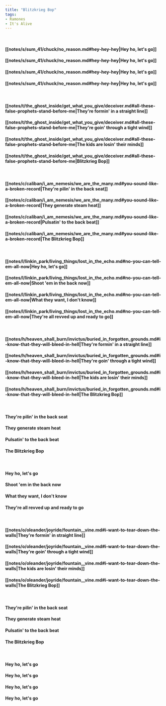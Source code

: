 ```yaml
---
title: "Blitzkrieg Bop"
tags:
- Ramones
- It's Alive
---
```

&nbsp;
#### [[notes/s/sum_41/chuck/no_reason.md#hey-hey-hey|Hey ho, let's go]]
#### [[notes/s/sum_41/chuck/no_reason.md#hey-hey-hey|Hey ho, let's go]]
#### [[notes/s/sum_41/chuck/no_reason.md#hey-hey-hey|Hey ho, let's go]]
#### [[notes/s/sum_41/chuck/no_reason.md#hey-hey-hey|Hey ho, let's go]]
&nbsp;
#### [[notes/t/the_ghost_inside/get_what_you_give/deceiver.md#all-these-false-prophets-stand-before-me|They're formin' in a straight line]]
#### [[notes/t/the_ghost_inside/get_what_you_give/deceiver.md#all-these-false-prophets-stand-before-me|They're goin' through a tight wind]]
#### [[notes/t/the_ghost_inside/get_what_you_give/deceiver.md#all-these-false-prophets-stand-before-me|The kids are losin' their minds]]
#### [[notes/t/the_ghost_inside/get_what_you_give/deceiver.md#all-these-false-prophets-stand-before-me|Blitzkrieg Bop]]
&nbsp;
#### [[notes/c/caliban/i_am_nemesis/we_are_the_many.md#you-sound-like-a-broken-record|They're pilin' in the back seat]]
#### [[notes/c/caliban/i_am_nemesis/we_are_the_many.md#you-sound-like-a-broken-record|They generate steam heat]]
#### [[notes/c/caliban/i_am_nemesis/we_are_the_many.md#you-sound-like-a-broken-record|Pulsatin' to the back beat]]
#### [[notes/c/caliban/i_am_nemesis/we_are_the_many.md#you-sound-like-a-broken-record|The Blitzkrieg Bop]]
&nbsp;
#### [[notes/l/linkin_park/living_things/lost_in_the_echo.md#no-you-can-tell-em-all-now|Hey ho, let's go]]
#### [[notes/l/linkin_park/living_things/lost_in_the_echo.md#no-you-can-tell-em-all-now|Shoot 'em in the back now]]
#### [[notes/l/linkin_park/living_things/lost_in_the_echo.md#no-you-can-tell-em-all-now|What they want, I don't know]]
#### [[notes/l/linkin_park/living_things/lost_in_the_echo.md#no-you-can-tell-em-all-now|They're all revved up and ready to go]]
&nbsp;
#### [[notes/h/heaven_shall_burn/invictus/buried_in_forgotten_grounds.md#i-know-that-they-will-bleed-in-hell|They're formin' in a straight line]]
#### [[notes/h/heaven_shall_burn/invictus/buried_in_forgotten_grounds.md#i-know-that-they-will-bleed-in-hell|They're goin' through a tight wind]]
#### [[notes/h/heaven_shall_burn/invictus/buried_in_forgotten_grounds.md#i-know-that-they-will-bleed-in-hell|The kids are losin' their minds]]
#### [[notes/h/heaven_shall_burn/invictus/buried_in_forgotten_grounds.md#i-know-that-they-will-bleed-in-hell|The Blitzkrieg Bop]]
&nbsp;
#### They're pilin' in the back seat
#### They generate steam heat
#### Pulsatin' to the back beat
#### The Blitzkrieg Bop
&nbsp;
#### Hey ho, let's go
#### Shoot 'em in the back now
#### What they want, I don't know
#### They're all revved up and ready to go
&nbsp;
#### [[notes/o/oleander/joyride/fountain__vine.md#i-want-to-tear-down-the-walls|They're formin' in straight line]]
#### [[notes/o/oleander/joyride/fountain__vine.md#i-want-to-tear-down-the-walls|They're goin' through a tight wind]]
#### [[notes/o/oleander/joyride/fountain__vine.md#i-want-to-tear-down-the-walls|The kids are losin' their minds]]
#### [[notes/o/oleander/joyride/fountain__vine.md#i-want-to-tear-down-the-walls|The Blitzkrieg Bop]]
&nbsp;
#### They're pilin' in the back seat
#### They generate steam heat
#### Pulsatin' to the back beat
#### The Blitzkrieg Bop
&nbsp;
#### Hey ho, let's go
#### Hey ho, let's go
#### Hey ho, let's go
#### Hey ho, let's go
